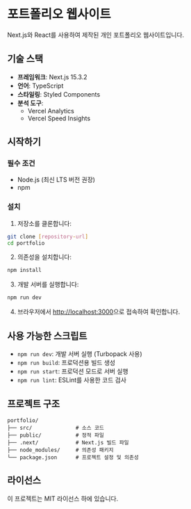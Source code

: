# 포트폴리오 웹사이트

Next.js와 React를 사용하여 제작된 개인 포트폴리오 웹사이트입니다.

## 기술 스택

- **프레임워크**: Next.js 15.3.2
- **언어**: TypeScript
- **스타일링**: Styled Components
- **분석 도구**: 
  - Vercel Analytics
  - Vercel Speed Insights

## 시작하기

### 필수 조건

- Node.js (최신 LTS 버전 권장)
- npm

### 설치

1. 저장소를 클론합니다:
```bash
git clone [repository-url]
cd portfolio
```

2. 의존성을 설치합니다:
```bash
npm install
```

3. 개발 서버를 실행합니다:
```bash
npm run dev
```

4. 브라우저에서 [http://localhost:3000](http://localhost:3000)으로 접속하여 확인합니다.

## 사용 가능한 스크립트

- `npm run dev`: 개발 서버 실행 (Turbopack 사용)
- `npm run build`: 프로덕션용 빌드 생성
- `npm run start`: 프로덕션 모드로 서버 실행
- `npm run lint`: ESLint를 사용한 코드 검사

## 프로젝트 구조

```
portfolio/
├── src/              # 소스 코드
├── public/           # 정적 파일
├── .next/            # Next.js 빌드 파일
├── node_modules/     # 의존성 패키지
└── package.json      # 프로젝트 설정 및 의존성
```

## 라이선스

이 프로젝트는 MIT 라이선스 하에 있습니다.

